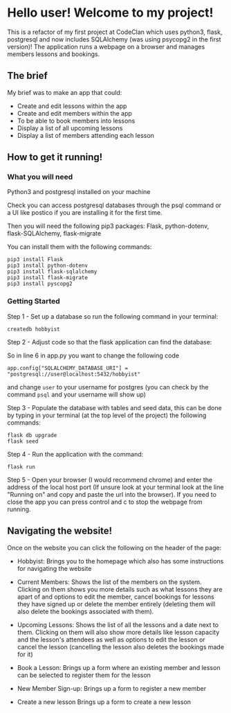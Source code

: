# Hello user! Welcome to my project!
This is a refactor of my first project at CodeClan which uses python3, flask, postgresql and now includes SQLAlchemy (was using psycopg2 in the first version)!
The application runs a webpage on a browser and manages members lessons and bookings.

## The brief
My brief was to make an app that could:
- Create and edit lessons within the app
- Create and edit members within the app
- To be able to book members into lessons
- Display a list of all upcoming lessons
- Display a list of members attending each lesson

## How to get it running!

### What you will need
Python3 and postgresql installed on your machine

Check you can access postgresql databases through the psql command or a UI like postico if you are installing it for the first time.

Then you will need the following pip3 packages:
Flask, python-dotenv, flask-SQLAlchemy, flask-migrate

You can install them with the following commands:
```
pip3 install Flask
pip3 install python-dotenv
pip3 install flask-sqlalchemy
pip3 install flask-migrate
pip3 install pyscopg2
```

### Getting Started

Step 1 - Set up a database so run the following command in your terminal:
```
createdb hobbyist
```
Step 2 - Adjust code so that the flask application can find the database:

So in line 6 in app.py you want to change the following code
```
app.config["SQLALCHEMY_DATABASE_URI"] = "postgresql://user@localhost:5432/hobbyist"
```

and change `user` to your username for postgres (you can check by the command `psql` and your username will show up)

Step 3 - Populate the database with tables and seed data, this can be done by typing in your terminal (at the top level of the project) the following commands:
```
flask db upgrade
flask seed
```
Step 4 - Run the application with the command:
```
flask run
```
Step 5 - Open your browser (I would recommend chrome) and enter the address of the local host port (If unsure look at your terminal look at the line "Running on" and copy and paste the url into the browser).
If you need to close the app you can press control and c to stop the webpage from running.

## Navigating the website!
Once on the website you can click the following on the header of the page:
- Hobbyist:
Brings you to the homepage which also has some instructions for navigating the website

- Current Members:
Shows the list of the members on the system. Clicking on them shows you more details such as what lessons they are apart of and options to edit the member, cancel bookings for lessons they have signed up or delete the member entirely (deleting them will also delete the bookings associated with them).

- Upcoming Lessons:
Shows the list of all the lessons and a date next to them. Clicking on them will also show more details like lesson capacity and the lesson's attendees as well as options to edit the lesson or cancel the lesson (cancelling the lesson also deletes the bookings made for it)

- Book a Lesson:
Brings up a form where an existing member and lesson can be selected to register them for the lesson

- New Member Sign-up:
Brings up a form to register a new member

- Create a new lesson
Brings up a form to create a new lesson
